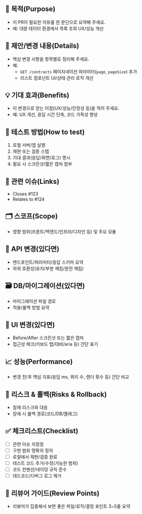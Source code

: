 <!-- 제목 예시: [FEAT] 계약 목록 페이지네이션 구현 -->

## 🎯 목적(Purpose)
- 이 PR이 필요한 이유를 한 문단으로 요약해 주세요.
- 예: 대량 데이터 환경에서 목록 조회 UX/성능 개선

## 📌 제안/변경 내용(Details)
- 핵심 변경 사항을 항목별로 정리해 주세요.
- 예:
  - `GET /contracts` 페이지네이션 파라미터(`page`, `pageSize`) 추가
  - 리스트 컴포넌트 UI/상태 관리 로직 개선

## 💡 기대 효과(Benefits)
- 이 변경으로 얻는 이점(UX/성능/안정성 등)을 적어 주세요.
- 예: UX 개선, 응답 시간 단축, 코드 가독성 향상

## 🧪 테스트 방법(How to test)
1. 로컬 서버/앱 실행
2. 재현 또는 검증 스텝
3. 기대 결과(응답/화면/로그) 명시
4. 필요 시 스크린샷/짧은 캡처 첨부

## 🔗 관련 이슈(Links)
- Closes #123
- Relates to #124

## 🗂 스코프(Scope)
- 영향 범위(프론트/백엔드/인프라/디자인 등) 및 주요 모듈

## 🧩 API 변경(있다면)
- 엔드포인트/파라미터/응답 스키마 요약
- 하위 호환성(유지/부분 깨짐/완전 깨짐)

## 🗃 DB/마이그레이션(있다면)
- 마이그레이션 파일 경로
- 적용/롤백 방법 요약

## 🎨 UI 변경(있다면)
- Before/After 스크린샷 또는 짧은 캡처
- 접근성 체크(키보드 탭/대비/aria 등) 간단 표기

## 📈 성능(Performance)
- 변경 전/후 핵심 지표(응답 ms, 쿼리 수, 렌더 횟수 등) 간단 비교

## 🧯 리스크 & 롤백(Risks & Rollback)
- 잠재 리스크와 대응
- 장애 시 롤백 경로(코드/DB/플래그)

## ✅ 체크리스트(Checklist)
- [ ] 관련 이슈 지정정
- [ ] 구현 범위 명확히 정의
- [ ] 로컬에서 재현/검증 완료
- [ ] 테스트 코드 추가/수정(가능한 범위)
- [ ] 코드 컨벤션/네이밍 규칙 준수
- [ ] 데드코드/디버그 로그 제거

## 👀 리뷰어 가이드(Review Points)
- 리뷰어가 집중해서 보면 좋은 파일/로직/결정 포인트 3~5줄 요약
